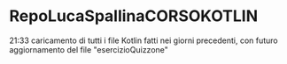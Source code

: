 # RepoLucaSpallinaCORSOKOTLIN

21:33 caricamento di tutti i file Kotlin fatti nei giorni precedenti, con futuro aggiornamento del file "esercizioQuizzone"
